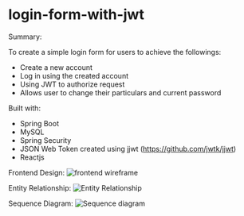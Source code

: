 # login-form-with-jwt

Summary:

To create a simple login form for users to achieve the followings:
  - Create a new account
  - Log in using the created account
  - Using JWT to authorize request
  - Allows user to change their particulars and current password 

Built with:
  - Spring Boot
  - MySQL
  - Spring Security
  - JSON Web Token created using jjwt (https://github.com/jwtk/jjwt)
  - Reactjs

Frontend Design:
![frontend wireframe](https://user-images.githubusercontent.com/71586052/135721102-d8baf20f-e7b5-4be7-84d4-0d1bcb6e6074.jpg)


Entity Relationship:
![Entity Relationship](https://user-images.githubusercontent.com/71586052/135721132-de0773dd-9276-4bd9-9919-837503644652.jpg)


Sequence Diagram:
![Sequence diagram](https://user-images.githubusercontent.com/71586052/135721083-769891d6-b90f-4cef-a444-23dd076797df.jpg)
